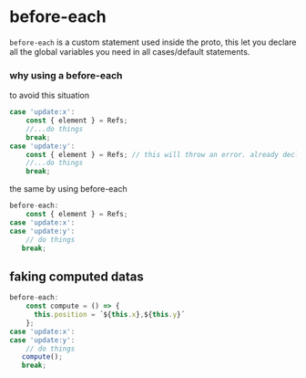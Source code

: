 # before-each

`before-each` is a custom statement used inside the proto, this let you declare all the global variables you need in all cases/default statements.

### why using a before-each

to avoid this situation

```javascript
case 'update:x':
    const { element } = Refs;
    //...do things
    break;
case 'update:y':
    const { element } = Refs; // this will throw an error. already declared const/let...
    //...do things
    break;
```

the same by using before-each

```javascript
before-each:
    const { element } = Refs;
case 'update:x':
case 'update:y':
    // do things
   break;
```

## faking computed datas
```javascript
before-each:
    const compute = () => {
      this.position = ´${this.x},${this.y}´
    };
case 'update:x':
case 'update:y':
    // do things
   compute();
   break;
```
